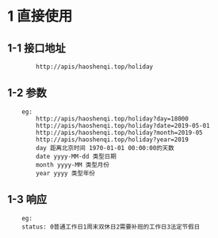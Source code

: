 # 1 直接使用

## 1-1 接口地址

            http://apis/haoshenqi.top/holiday

## 1-2 参数

        eg:
            http://apis/haoshenqi.top/holiday?day=18000
            http://apis/haoshenqi.top/holiday?date=2019-05-01
            http://apis/haoshenqi.top/holiday?month=2019-05
            http://apis/haoshenqi.top/holiday?year=2019
            day 距离北京时间 1970-01-01 00:00:00的天数
            date yyyy-MM-dd 类型日期
            month yyyy-MM 类型月份
            year yyyy 类型年份

## 1-3 响应

        eg:
        status: 0普通工作日1周末双休日2需要补班的工作日3法定节假日
